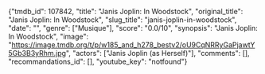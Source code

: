 {"tmdb_id": 107842, "title": "Janis Joplin: In Woodstock", "original_title": "Janis Joplin: In Woodstock", "slug_title": "janis-joplin-in-woodstock", "date": "", "genre": ["Musique"], "score": "0.0/10", "synopsis": "Janis Joplin: In Woodstock", "image": "https://image.tmdb.org/t/p/w185_and_h278_bestv2/oU9CqNRRyGaPjawtY5Gb3B3yRhm.jpg", "actors": ["Janis Joplin (as Herself)"], "comments": [], "recommandations_id": [], "youtube_key": "notfound"}